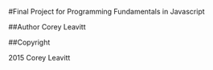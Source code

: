 #Final Project for Programming Fundamentals in Javascript

##Author
Corey Leavitt

##Copyright

2015 Corey Leavitt